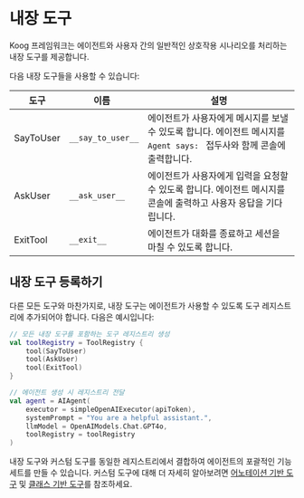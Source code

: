 # 내장 도구

Koog 프레임워크는 에이전트와 사용자 간의 일반적인 상호작용 시나리오를 처리하는 내장 도구를 제공합니다.

다음 내장 도구들을 사용할 수 있습니다:

| 도구      | <div style="width:115px">이름</div> | 설명                                                                                                           |
|-----------|-------------------------------------|-----------------------------------------------------------------------------------------------------------------------|
| SayToUser | `__say_to_user__`                   | 에이전트가 사용자에게 메시지를 보낼 수 있도록 합니다. 에이전트 메시지를 `Agent says: ` 접두사와 함께 콘솔에 출력합니다. |
| AskUser   | `__ask_user__`                      | 에이전트가 사용자에게 입력을 요청할 수 있도록 합니다. 에이전트 메시지를 콘솔에 출력하고 사용자 응답을 기다립니다.        |
| ExitTool  | `__exit__`                          | 에이전트가 대화를 종료하고 세션을 마칠 수 있도록 합니다.                                                     |

## 내장 도구 등록하기

다른 모든 도구와 마찬가지로, 내장 도구는 에이전트가 사용할 수 있도록 도구 레지스트리에 추가되어야 합니다. 다음은 예시입니다:

<!--- INCLUDE
import ai.koog.agents.core.agent.AIAgent
import ai.koog.agents.core.tools.ToolRegistry
import ai.koog.agents.ext.tool.SayToUser
import ai.koog.agents.ext.tool.AskUser
import ai.koog.agents.ext.tool.ExitTool
import ai.koog.prompt.executor.clients.openai.OpenAIModels
import ai.koog.prompt.executor.llms.all.simpleOpenAIExecutor

const val apiToken = ""

-->
```kotlin
// 모든 내장 도구를 포함하는 도구 레지스트리 생성
val toolRegistry = ToolRegistry {
    tool(SayToUser)
    tool(AskUser)
    tool(ExitTool)
}

// 에이전트 생성 시 레지스트리 전달
val agent = AIAgent(
    executor = simpleOpenAIExecutor(apiToken),
    systemPrompt = "You are a helpful assistant.",
    llmModel = OpenAIModels.Chat.GPT4o,
    toolRegistry = toolRegistry
)

```
<!--- KNIT example-built-in-tools-01.kt -->

내장 도구와 커스텀 도구를 동일한 레지스트리에서 결합하여 에이전트의 포괄적인 기능 세트를 만들 수 있습니다.
커스텀 도구에 대해 더 자세히 알아보려면 [어노테이션 기반 도구](annotation-based-tools.md) 및 [클래스 기반 도구](class-based-tools.md)를 참조하세요.